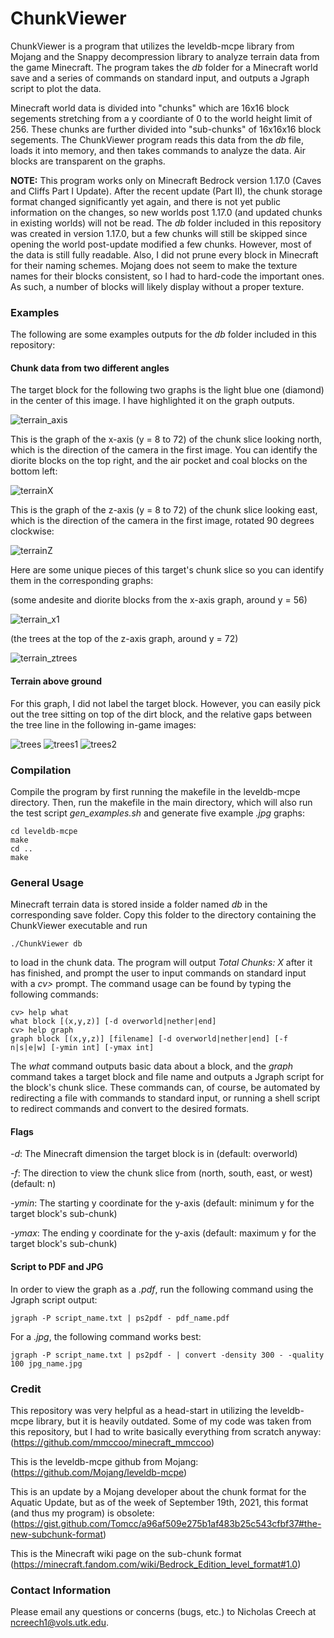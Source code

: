 # ChunkViewer

ChunkViewer is a program that utilizes the leveldb-mcpe library from Mojang and the Snappy decompression library to analyze terrain data from the game Minecraft. The program takes the *db* folder for a Minecraft world save and a series of commands on standard input, and outputs a Jgraph script to plot the data. 

Minecraft world data is divided into "chunks" which are 16x16 block segements stretching from a y coordiante of 0 to the world height limit of 256. These chunks are further divided into "sub-chunks" of 16x16x16 block segements. The ChunkViewer program reads this data from the *db* file, loads it into memory, and then takes commands to analyze the data. Air blocks are transparent on the graphs.

**NOTE:** This program works only on Minecraft Bedrock version 1.17.0 (Caves and Cliffs Part I Update). After the recent update (Part II), the chunk storage format changed significantly yet again, and there is not yet public information on the changes, so new worlds post 1.17.0 (and updated chunks in existing worlds) will not be read. The *db* folder included in this repository was created in version 1.17.0, but a few chunks will still be skipped since opening the world post-update modified a few chunks. However, most of the data is still fully readable. Also, I did not prune every block in Minecraft for their naming schemes. Mojang does not seem to make the texture names for their blocks consistent, so I had to hard-code the important ones. As such, a number of blocks will likely display without a proper texture.

### Examples
The following are some examples outputs for the *db* folder included in this repository:

#### Chunk data from two different angles
The target block for the following two graphs is the light blue one (diamond) in the center of this image. I have highlighted it on the graph outputs.

![terrain_axis](https://user-images.githubusercontent.com/59804295/134987262-ba60927e-2157-428b-9d90-33340dc78be8.png)

This is the graph of the x-axis (y = 8 to 72) of the chunk slice looking north, which is the direction of the camera in the first image. You can identify the diorite blocks on the top right, and the air pocket and coal blocks on the bottom left:

![terrainX](https://user-images.githubusercontent.com/59804295/134988408-4b0e8286-97ae-4941-ac0e-bc8d5250aebe.jpg)

This is the graph of the z-axis (y = 8 to 72) of the chunk slice looking east, which is the direction of the camera in the first image, rotated 90 degrees clockwise:

![terrainZ](https://user-images.githubusercontent.com/59804295/134988413-f20ca069-591d-4ea5-aa46-3db3734ea1d9.jpg)

Here are some unique pieces of this target's chunk slice so you can identify them in the corresponding graphs:

(some andesite and diorite blocks from the x-axis graph, around y = 56)

![terrain_x1](https://user-images.githubusercontent.com/59804295/134987562-cd1a1d2b-977f-41fb-aac2-65dfbcbabfe5.png)

(the trees at the top of the z-axis graph, around y = 72)

![terrain_ztrees](https://user-images.githubusercontent.com/59804295/134989454-aa57e75f-c567-4faf-9785-9fe7345f42c0.png)


#### Terrain above ground
For this graph, I did not label the target block. However, you can easily pick out the tree sitting on top of the dirt block, and the relative gaps between the tree line in the following in-game images:

![trees](https://user-images.githubusercontent.com/59804295/134991323-c1b00fda-8b6c-44e9-82bc-c6a5939c2fb0.jpg)
![trees1](https://user-images.githubusercontent.com/59804295/134987337-fb6ceb2a-736a-4de7-b29d-3c935666e220.png)
![trees2](https://user-images.githubusercontent.com/59804295/134987345-dea48813-1d51-4ab3-a1fc-6f7ecf355112.png)


### Compilation
Compile the program by first running the makefile in the leveldb-mcpe directory. Then, run the makefile in the main directory, which will also run the test script *gen_examples.sh* and generate five example *.jpg* graphs:
```
cd leveldb-mcpe
make
cd ..
make
```

### General Usage
Minecraft terrain data is stored inside a folder named *db* in the corresponding save folder. Copy this folder to the directory containing the ChunkViewer executable and run
```
./ChunkViewer db
```
to load in the chunk data. The program will output *Total Chunks: X* after it has finished, and prompt the user to input commands on standard input with a *cv>* prompt.
The command usage can be found by typing the following commands:
```
cv> help what
what block [(x,y,z)] [-d overworld|nether|end]
cv> help graph
graph block [(x,y,z)] [filename] [-d overworld|nether|end] [-f n|s|e|w] [-ymin int] [-ymax int] 
```
The *what* command outputs basic data about a block, and the *graph* command takes a target block and file name and outputs a Jgraph script for the block's chunk slice. These commands can, of course, be automated by redirecting a file with commands to standard input, or running a shell script to redirect commands and convert to the desired formats.

#### Flags
*-d*: The Minecraft dimension the target block is in (default: overworld)

*-f*: The direction to view the chunk slice from (north, south, east, or west) (default: n)

*-ymin*: The starting y coordinate for the y-axis (default: minimum y for the target block's sub-chunk)

*-ymax*: The ending y coordinate for the y-axis (default: maximum y for the target block's sub-chunk)


#### Script to PDF and JPG
In order to view the graph as a *.pdf*, run the following command using the Jgraph script output:
```
jgraph -P script_name.txt | ps2pdf - pdf_name.pdf
```
For a *.jpg*, the following command works best:
```
jgraph -P script_name.txt | ps2pdf - | convert -density 300 - -quality 100 jpg_name.jpg
```

### Credit
This repository was very helpful as a head-start in utilizing the leveldb-mcpe library, but it is heavily outdated. Some of my code was taken from this repository, but I had to write basically everything from scratch anyway: (https://github.com/mmccoo/minecraft_mmccoo)

This is the leveldb-mcpe github from Mojang: (https://github.com/Mojang/leveldb-mcpe)

This is an update by a Mojang developer about the chunk format for the Aquatic Update, but as of the week of September 19th, 2021, this format (and thus my program) is obsolete: (https://gist.github.com/Tomcc/a96af509e275b1af483b25c543cfbf37#the-new-subchunk-format)

This is the Minecraft wiki page on the sub-chunk format (https://minecraft.fandom.com/wiki/Bedrock_Edition_level_format#1.0)

### Contact Information
Please email any questions or concerns (bugs, etc.) to Nicholas Creech at ncreech1@vols.utk.edu.
